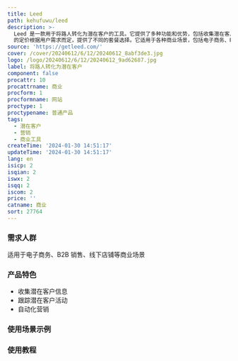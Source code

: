 ```yaml
---
title: Leed
path: kehufuwu/leed
description: >-
  Leed 是一款用于将路人转化为潜在客户的工具。它提供了多种功能和优势，包括收集潜在客户信息、跟踪潜在客户活动、自动化营销等。Leed
  的定价根据用户需求而定，提供了不同的套餐选择。它适用于各种商业场景，包括电子商务、B2B 销售、线下店铺等。
source: 'https://getleed.com/'
cover: /cover/20240612/6/12/20240612_8abf3de3.jpg
logo: /logo/20240612/6/12/20240612_9ad62687.jpg
label: 将路人转化为潜在客户
component: false
procattr: 10
procattrname: 商业
procform: 1
procformname: 网站
proctype: 1
proctypename: 普通产品
tags:
  - 潜在客户
  - 营销
  - 商业工具
createTime: '2024-01-30 14:51:17'
updateTime: '2024-01-30 14:51:17'
lang: en
isicp: 2
isqian: 2
iswx: 2
isqq: 2
iscom: 2
price: ''
catname: 商业
sort: 27764
---
```




### 需求人群
适用于电子商务、B2B 销售、线下店铺等商业场景

### 产品特色
- 收集潜在客户信息
- 跟踪潜在客户活动
- 自动化营销

### 使用场景示例


### 使用教程


  
